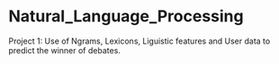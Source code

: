 # Natural_Language_Processing

Project 1:
  Use of Ngrams, Lexicons, Liguistic features and User data
  to predict the winner of debates.
